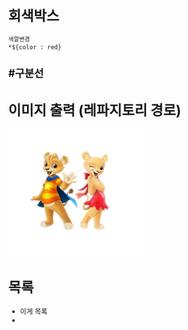 # 회색박스

```
색깔변경
*${color : red} 
```

#구분선
----------------------------------


# 이미지 출력 (레파지토리 경로)
<img src="asset/image/main/main_lions.png">


# 목록
* 이게 목록
* 
